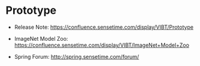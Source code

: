 # Prototype
* Release Note: https://confluence.sensetime.com/display/VIBT/Prototype

* ImageNet Model Zoo: https://confluence.sensetime.com/display/VIBT/ImageNet+Model+Zoo

* Spring Forum: http://spring.sensetime.com/forum/
